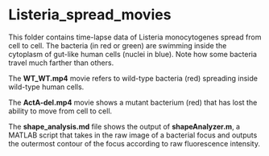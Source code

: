 # Listeria_spread_movies


This folder contains time-lapse data of Listeria monocytogenes spread from cell to cell.
The bacteria (in red or green) are swimming inside the cytoplasm of gut-like human cells (nuclei in blue).
Note how some bacteria travel much farther than others.

The **WT_WT.mp4** movie refers to wild-type bacteria (red) spreading inside wild-type human cells.

The **ActA-del.mp4** movie shows a mutant bacterium (red) that has lost the ability to move from cell to cell.

The **shape_analysis.md** file shows the output of **shapeAnalyzer.m**, a MATLAB script that takes in the raw image of a bacterial focus and outputs the outermost contour of the focus according to raw fluorescence intensity.
